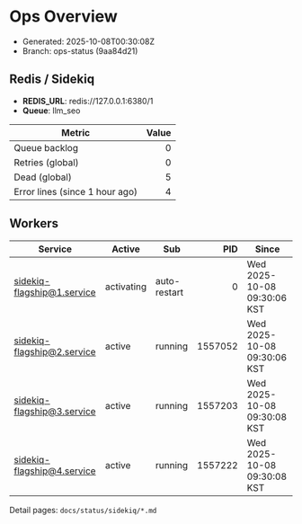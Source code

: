 # Ops Overview

- Generated: 2025-10-08T00:30:08Z
- Branch: ops-status (9aa84d21)

## Redis / Sidekiq
- **REDIS_URL**: redis://127.0.0.1:6380/1
- **Queue**: llm_seo

| Metric | Value |
|---|---:|
| Queue backlog | 0 |
| Retries (global) | 0 |
| Dead (global) | 5 |
| Error lines (since 1 hour ago) | 4 |

## Workers
| Service | Active | Sub | PID | Since |
|---|---|---|---:|---|
| sidekiq-flagship@1.service | activating | auto-restart | 0 | Wed 2025-10-08 09:30:06 KST |
| sidekiq-flagship@2.service | active | running | 1557052 | Wed 2025-10-08 09:30:06 KST |
| sidekiq-flagship@3.service | active | running | 1557203 | Wed 2025-10-08 09:30:08 KST |
| sidekiq-flagship@4.service | active | running | 1557222 | Wed 2025-10-08 09:30:08 KST |

Detail pages: `docs/status/sidekiq/*.md`
